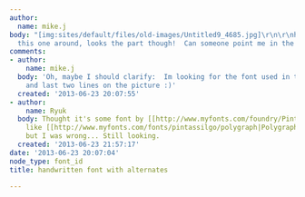 ```yaml
---
author:
  name: mike.j
body: "[img:sites/default/files/old-images/Untitled9_4685.jpg]\r\n\r\nhaven't seen
  this one around, looks the part though!  Can someone point me in the right direction?\r\n\r\nthanks!\r\n"
comments:
- author:
    name: mike.j
  body: 'Oh, maybe I should clarify:  Im looking for the font used in the first two
    and last two lines on the picture :)'
  created: '2013-06-23 20:07:55'
- author:
    name: Ryuk
  body: Thought it's some font by [[http://www.myfonts.com/foundry/PintassilgoPrints|PintassilgoPrints]]
    like [[http://www.myfonts.com/fonts/pintassilgo/polygraph|Polygraph]] or [[http://www.myfonts.com/fonts/pintassilgo/berimbau|Berimbau]]
    but I was wrong... Still looking.
  created: '2013-06-23 21:57:17'
date: '2013-06-23 20:07:04'
node_type: font_id
title: handwritten font with alternates

---
```

